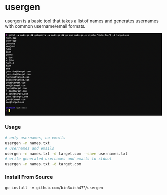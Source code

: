 # usergen
usergen is a basic tool that takes a list of names and generates usernames with common username/email formats.

![](img/usergen.png)

### Usage

```bash
# only usernames, no emails
usergen -n names.txt
# usernames and emails
usergen -n names.txt -d target.com --save usernames.txt
# write generated usernames and emails to stdout
usergen -n names.txt -d target.com
```

### Install From Source

```
go install -v github.com/bin3xish477/usergen
```
